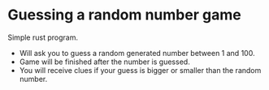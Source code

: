 # Guessing a random number game

Simple rust program. 
- Will ask you to guess a random generated number between 1 and 100. 
- Game will be finished after the number is guessed.
- You will receive clues if your guess is bigger or smaller than the random number.

